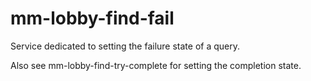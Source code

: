 # mm-lobby-find-fail

Service dedicated to setting the failure state of a query.

Also see mm-lobby-find-try-complete for setting the completion state.

